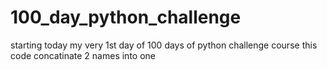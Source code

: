 # 100_day_python_challenge
starting today my very 1st day of 100 days of python challenge course 
this code concatinate 2 names into one 
